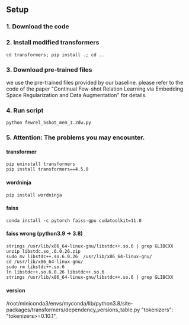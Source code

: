 ## Setup

### 1. Download the code


### 2. Install modified transformers

```
cd transformers; pip install .; cd ..
```

### 3. Download pre-trained files
we use the pre-trained files provided by our baseline.
please refer to the code of the paper "Continual Few-shot Relation Learning via Embedding Space Regularization and Data Augmentation" for details.


### 4. Run script

```
python fewrel_5shot_mem_1.2dw.py
```

### 5. Attention: The problems you may encounter.
#### transformer
```
pip uninstall transformers
pip install transformers==4.5.0
```

#### wordninja
```
pip install wordninja
```

#### faiss
```
conda install -c pytorch faiss-gpu cudatoolkit=11.0
```

#### faiss wrong (python3.9 -> 3.8)
```
strings /usr/lib/x86_64-linux-gnu/libstdc++.so.6 | grep GLIBCXX
unzip libstdc.so_.6.0.26.zip
sudo mv libstdc++.so.6.0.26  /usr/lib/x86_64-linux-gnu/
cd /usr/lib/x86_64-linux-gnu/
sudo rm libstdc++.so.6
ln libstdc++.so.6.0.26 libstdc++.so.6
strings /usr/lib/x86_64-linux-gnu/libstdc++.so.6 | grep GLIBCXX
```

#### version
/root/miniconda3/envs/myconda/lib/python3.8/site-packages/transformers/dependency_versions_table.py
    "tokenizers": "tokenizers>=0.10.1",
